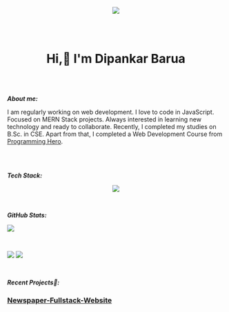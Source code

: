 <p align="center">
  <img width="full" height="full" src="https://i.ibb.co/BqfMWTy/web-DEVeloper.png">
</p>

<br>
<br>

<h1 align="center"> Hi,👋 I'm Dipankar Barua </h1>

<br>
<br>

***About me:***

I am regularly working on web development. I love to code in JavaScript. Focused on MERN Stack projects. Always interested in learning new technology and ready to collaborate.
Recently, I completed my studies on B.Sc. in CSE. Apart from that, I completed a Web Development Course from [Programming Hero](https://www.programming-hero.com/).

<br>
<br>

***Tech Stack:***

<p align="center">
  <a href="https://skillicons.dev">
    <img src="https://skillicons.dev/icons?i=html,css,react,nodejs,express,firebase,js,mongodb,tailwind,jwt&perline=5" />
  </a>
</p>

<br>

***GitHub Stats:***

<p align="left">
  <a href="https://git.io/streak-stats">
    <img src="https://streak-stats.demolab.com/?user=DipuBarua&theme=dark" />
  </a>
</p>

<br>

![](http://github-profile-summary-cards.vercel.app/api/cards/repos-per-language?username=DipuBarua&theme=graywhite)
![](http://github-profile-summary-cards.vercel.app/api/cards/stats?username=DipuBarua&theme=graywhite) 

<br>

***Recent Projects📌:***

### [Newspaper-Fullstack-Website](https://newspaper-fullstack.web.app/)


